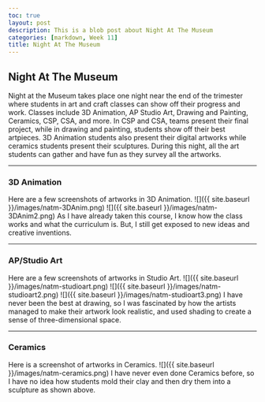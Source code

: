 ```yaml
---
toc: true
layout: post
description: This is a blob post about Night At The Museum
categories: [markdown, Week 11]
title: Night At The Museum
---
```

## Night At The Museum
Night at the Museum takes place one night near the end of the trimester where students in art and craft classes can show off their progress and work. Classes include 3D Animation, AP Studio Art, Drawing and Painting, Ceramics, CSP, CSA, and more. In CSP and CSA, teams present their final project, while in drawing and painting, students show off their best artpieces. 3D Animation students also present their digital artworks while ceramics students present their sculptures. During this night, all the art students can gather and have fun as they survey all the artworks.

---

### 3D Animation
Here are a few screenshots of artworks in 3D Animation.
![]({{ site.baseurl }}/images/natm-3DAnim.png)
![]({{ site.baseurl }}/images/natm-3DAnim2.png)
As I have already taken this course, I know how the class works and what the curriculum is. But, I still get exposed to new ideas and creative inventions.

---

### AP/Studio Art
Here are a few screenshots of artworks in Studio Art.
![]({{ site.baseurl }}/images/natm-studioart.png)
![]({{ site.baseurl }}/images/natm-studioart2.png)
![]({{ site.baseurl }}/images/natm-studioart3.png)
I have never been the best at drawing, so I was fascinated by how the artists managed to make their artwork look realistic, and used shading to create a sense of three-dimensional space.

---

### Ceramics
Here is a screenshot of artworks in Ceramics.
![]({{ site.baseurl }}/images/natm-ceramics.png)
I have never even done Ceramics before, so I have no idea how students mold their clay and then dry them into a sculpture as shown above.